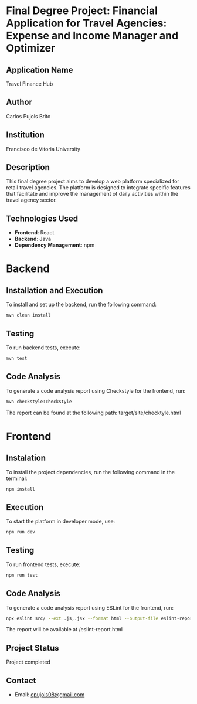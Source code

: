 # Final Degree Project: Financial Application for Travel Agencies: Expense and Income Manager and Optimizer

## Application Name
Travel Finance Hub

## Author
Carlos Pujols Brito

## Institution
Francisco de Vitoria University

## Description
This final degree project aims to develop a web platform specialized for retail travel agencies. The platform is designed to integrate specific features that facilitate and improve the management of daily activities within the travel agency sector.

## Technologies Used
- **Frontend**: React
- **Backend**: Java
- **Dependency Management**: npm

# Backend

## Installation and Execution
To install and set up the backend, run the following command:
```bash
mvn clean install
```
## Testing
To run backend tests, execute:
```bash
mvn test
```
## Code Analysis
To generate a code analysis report using Checkstyle for the frontend, run:
```bash
mvn checkstyle:checkstyle
```
The report can be found at the following path: target/site/checktyle.html
# Frontend
## Instalation 
To install the project dependencies, run the following command in the terminal:
```bash
npm install
```
## Execution
To start the platform in developer mode, use:
```bash
npm run dev
```
## Testing
To run frontend tests, execute:
```bash
npm run test
```

## Code Analysis
To generate a code analysis report using ESLint for the frontend, run:
```bash
npx eslint src/ --ext .js,.jsx --format html --output-file eslint-report.html
```
The report will be available at /eslint-report.html
## Project Status
Project completed

## Contact
- Email: cpujols08@gmail.com

